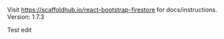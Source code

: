 Visit https://scaffoldhub.io/react-bootstrap-firestore for docs/instructions.
Version: 1.7.3

Test edit